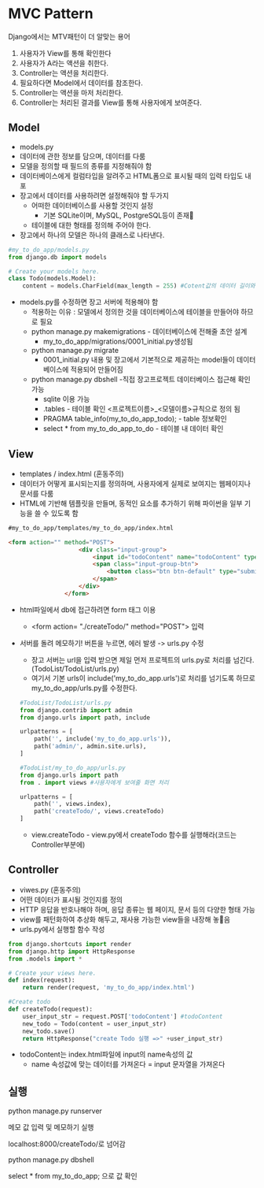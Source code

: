 # MVC Pattern

Django에서는 MTV패턴이 더 알맞는 용어

1. 사용자가 View를 통해 확인한다
2. 사용자가 A라는 액션을 취한다.
3. Controller는 액션을 처리한다.
4. 필요하다면 Model에서 데이터를 참조한다.
5. Controller는 액션을 마저 처리한다.
6. Controller는 처리된 결과를 View를 통해 사용자에게 보여준다.



## Model

- models.py
- 데이터에 관한 정보를 담으며, 데이터를 다룸
- 모델을 정의할 때 필드의 종류를 지정해줘야 함
- 데이터베이스에게 컬럼타입을 알려주고 HTML폼으로 표시될 때의 입력 타입도 내포
- 장고에서 데이터를 사용하려면 설정해줘야 할 두가지
  - 어떠한 데이터베이스를 사용할 것인지 설정
    - 기본 SQLite이며, MySQL, PostgreSQL등이 존재
  - 테이블에 대한 형태를 정의해 주어야 한다.
- 장고에서 하나의 모델은 하나의 클래스로 나타낸다.

```python
#my_to_do_app/models.py
from django.db import models

# Create your models here.
class Todo(models.Model):
    content = models.CharField(max_length = 255) #Cotent값의 데이터 길이와 형식 지정
```

- models.py를 수정하면 장고 서버에 적용해야 함
  - 적용하는 이유 : 모델에서 정의한 것을 데이터베이스에 테이블을 만들어야 하므로 필요
  - python manage.py makemigrations - 데이터베이스에 전해줄 초안 설계
    - my_to_do_app/migrations/0001_initial.py생성됨
  - python manage.py migrate
    - 0001_initial.py 내용 및 장고에서 기본적으로 제공하는 model들이 데이터베이스에 적용되어 만들어짐
  - python manage.py dbshell -직접 장고프로젝트 데이터베이스 접근해 확인 가능
    - sqlite 이용 가능
    - .tables - 테이블 확인 <프로젝트이름>_<모델이름>규칙으로 정의 됨
    - PRAGMA table_info(my_to_do_app_todo); - table 정보확인
    - select * from my_to_do_app_to_do - 테이블 내 데이터 확인

## View

- templates / index.html (혼동주의)
- 데이터가 어떻게 표시되는지를 정의하며, 사용자에게 실제로 보여지는 웹페이지나 문서를 다룸
- HTML에 기반해 템플릿을 만들며, 동적인 요소를 추가하기 위해 파이썬을 일부 기능을 쓸 수 있도록 함

```html
#my_to_do_app/templates/my_to_do_app/index.html

<form action="" method="POST">
                    <div class="input-group">
                        <input id="todoContent" name="todoContent" type="text" class="form-control" placeholder="메모할 내용을 적어주세요">
                        <span class="input-group-btn">
                            <button class="btn btn-default" type="submit">메모하기!</button>
                        </span>
                    </div>
                </form>

```

- html파일에서 db에 접근하려면 form 태그 이용

  - \<form action= "./createTodo/" method="POST"> 입력

- 서버를 돌려 메모하기! 버튼을 누르면, 에러 발생 -> urls.py 수정

  - 장고 서버는 url을 입력 받으면 제일 먼저 프로젝트의 urls.py로 처리를 넘긴다.(TodoList/TodoList/urls.py)
  - 여기서 기본 urls이 include('my_to_do_app.urls')로 처리를 넘기도록 하므로 my_to_do_app/urls.py를 수정한다.

  ```python
  #TodoList/TodoList/urls.py
  from django.contrib import admin
  from django.urls import path, include
  
  urlpatterns = [
      path('', include('my_to_do_app.urls')),
      path('admin/', admin.site.urls),
  ]
  ```

  ```python
  #TodoList/my_to_do_app/urls.py
  from django.urls import path
  from . import views #사용자에게 보여줄 화면 처리
  
  urlpatterns = [
      path('', views.index),
      path('createTodo/', views.createTodo)
  ]
  ```

  - view.createTodo - view.py에서 createTodo 함수를 실행해라(코드는 Controller부분에)

  

  

## Controller

- viwes.py (혼동주의)
- 어떤 데이터가 표시될 것인지를 정의
- HTTP 응답을 반호나해야 하며, 응답 종류는 웹 페이지, 문서 등의 다양한 형태 가능
- view를 패턴화하여 추상화 해두고, 재사용 가능한 view들을 내장해 놓음
- urls.py에서 실행할 함수 작성

```python
from django.shortcuts import render
from django.http import HttpResponse
from .models import *

# Create your views here.
def index(request):
    return render(request, 'my_to_do_app/index.html')

#Create todo
def createTodo(request):
    user_input_str = request.POST['todoContent'] #todoContent
    new_todo = Todo(content = user_input_str)
    new_todo.save()
    return HttpResponse("create Todo 실행 =>" +user_input_str)

```

- todoContent는 index.html파일에  input의 name속성의 값
  - name 속성값에 맞는 데이터를 가져온다 = input 문자열을 가져온다



## 실행

python manage.py runserver

메모 값 입력 및 메모하기 실행

localhost:8000/createTodo/로 넘어감

python manage.py dbshell

select * from my_to_do_app; 으로 값 확인